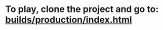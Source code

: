 # To play, clone the project and go to: [builds/production/index.html](https://github.com/jieweizheng/mine-sweeper/tree/master/builds/production)
